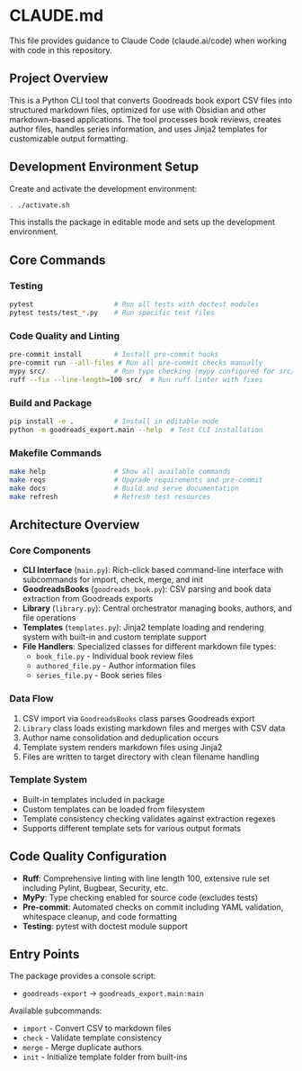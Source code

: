 # CLAUDE.md

This file provides guidance to Claude Code (claude.ai/code) when working with code in this repository.

## Project Overview

This is a Python CLI tool that converts Goodreads book export CSV files into structured markdown files, optimized for use with Obsidian and other markdown-based applications. The tool processes book reviews, creates author files, handles series information, and uses Jinja2 templates for customizable output formatting.

## Development Environment Setup

Create and activate the development environment:
```bash
. ./activate.sh
```
This installs the package in editable mode and sets up the development environment.

## Core Commands

### Testing
```bash
pytest                    # Run all tests with doctest modules
pytest tests/test_*.py    # Run specific test files
```

### Code Quality and Linting
```bash
pre-commit install        # Install pre-commit hooks
pre-commit run --all-files # Run all pre-commit checks manually
mypy src/                 # Run type checking (mypy configured for src/ only)
ruff --fix --line-length=100 src/  # Run ruff linter with fixes
```

### Build and Package
```bash
pip install -e .          # Install in editable mode
python -m goodreads_export.main --help  # Test CLI installation
```

### Makefile Commands
```bash
make help                 # Show all available commands
make reqs                 # Upgrade requirements and pre-commit
make docs                 # Build and serve documentation
make refresh              # Refresh test resources
```

## Architecture Overview

### Core Components
- **CLI Interface** (`main.py`): Rich-click based command-line interface with subcommands for import, check, merge, and init
- **GoodreadsBooks** (`goodreads_book.py`): CSV parsing and book data extraction from Goodreads exports
- **Library** (`library.py`): Central orchestrator managing books, authors, and file operations
- **Templates** (`templates.py`): Jinja2 template loading and rendering system with built-in and custom template support
- **File Handlers**: Specialized classes for different markdown file types:
  - `book_file.py` - Individual book review files
  - `authored_file.py` - Author information files
  - `series_file.py` - Book series files

### Data Flow
1. CSV import via `GoodreadsBooks` class parses Goodreads export
2. `Library` class loads existing markdown files and merges with CSV data
3. Author name consolidation and deduplication occurs
4. Template system renders markdown files using Jinja2
5. Files are written to target directory with clean filename handling

### Template System
- Built-in templates included in package
- Custom templates can be loaded from filesystem
- Template consistency checking validates against extraction regexes
- Supports different template sets for various output formats

## Code Quality Configuration

- **Ruff**: Comprehensive linting with line length 100, extensive rule set including Pylint, Bugbear, Security, etc.
- **MyPy**: Type checking enabled for source code (excludes tests)
- **Pre-commit**: Automated checks on commit including YAML validation, whitespace cleanup, and code formatting
- **Testing**: pytest with doctest module support

## Entry Points

The package provides a console script:
- `goodreads-export` → `goodreads_export.main:main`

Available subcommands:
- `import` - Convert CSV to markdown files
- `check` - Validate template consistency
- `merge` - Merge duplicate authors
- `init` - Initialize template folder from built-ins
